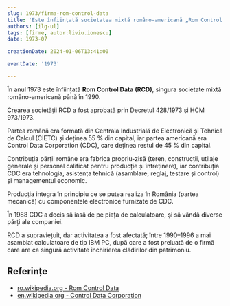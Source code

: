 ```yaml
---
slug: 1973/firma-rom-control-data
title: 'Este înființată societatea mixtă româno-americană „Rom Control Data”'
authors: [ilg-ul]
tags: [firme, autor:liviu.ionescu]
date: 1973-07

creationDate: 2024-01-06T13:41:00

eventDate: '1973'

---
```


În anul 1973 este înființată **Rom Control Data (RCD)**, singura societate mixtă româno-americană până în 1990.

<!-- truncate -->

Crearea societății RCD a fost aprobată prin Decretul 428/1973 și HCM 973/1973.

Partea română era formată din Centrala Industrială de Electronică și
Tehnică de Calcul (CIETC) și deținea 55 % din capital, iar partea
americană era Control Data Corporation (CDC), care deținea restul
de 45 % din capital.

Contribuția părții române era fabrica propriu-zisă (teren, construcții,
utilaje generale și personal calificat pentru producție și întreținere),
iar contribuția CDC era tehnologia, asistența tehnică (asamblare,
reglaj, testare și control) și managementul economic.

Producția integra în principiu ce se putea realiza în România
(partea mecanică) cu componentele electronice furnizate de CDC.

În 1988 CDC a decis să iasă de pe piața de calculatoare, și să vândă
diverse părți ale companiei.

RCD a supraviețuit, dar activitatea a fost afectată; între
1990–1996 a mai asamblat calculatoare de tip IBM PC, după care
a fost preluată de o firmă care are ca singură activitate
închirierea clădirilor din patrimoniu.

## Referințe

- [ro.wikipedia.org - Rom Control Data](https://ro.wikipedia.org/wiki/Rom_Control_Data_SRL)
- [en.wikipedia.org - Control Data Corporation](https://en.wikipedia.org/wiki/Control_Data_Corporation)

